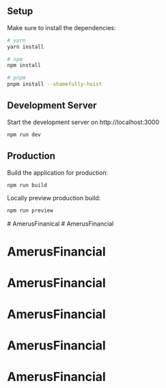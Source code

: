 ## Setup

Make sure to install the dependencies:

```bash
# yarn
yarn install

# npm
npm install

# pnpm
pnpm install --shamefully-hoist
```

## Development Server

Start the development server on http://localhost:3000

```bash
npm run dev
```

## Production

Build the application for production:

```bash
npm run build
```

Locally preview production build:

```bash
npm run preview
```


#   A m e r u s F i n a n i c a l  
 # AmerusFinancial
# AmerusFinancial
# AmerusFinancial
# AmerusFinancial
# AmerusFinancial
# AmerusFinancial

